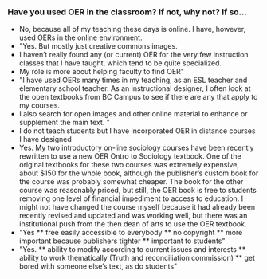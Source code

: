 ### Have you used OER in the classroom? If not, why not? If so…
* No, because all of my teaching these days is online. I have, however, used OERs in the online environment.
* "Yes. But mostly just creative commons images. 
* I haven’t really found any (or current) OER for the very few instruction classes that I have taught, which tend to be quite specialized.
* My role is more about helping faculty to find OER"
* "I have used OERs many times in my teaching, as an ESL teacher and elementary school teacher. As an instructional designer, I often look at the open textbooks from BC Campus to see if there are any that apply to my courses.  
* I also search for open images and other online material to enhance or supplement the main text. "
* I do not teach students but I have incorporated OER in distance courses I have designed
* Yes. My two introductory on-line sociology courses have been recently rewritten to use a new OER Ontro to Sociology textbook. One of the original textbooks for these two courses was extremely expensive, about $150 for the whole book, although the publisher’s custom book for the course was probably somewhat cheaper. The book for the other course was reasonably priced, but still, the OER book is free to students removing one level of financial impediment to access to education.  I might not have changed the course myself because it had already been recently revised and updated and was working well, but there was an institutional push from the then dean of arts to use the OER textbook. 
* "Yes 
** free easily accessible to everybody 
** no copyright
** more important because publishers tighter
** important to students"
* "Yes. 
** ability to modify according to current issues and interests
** ability to work thematically (Truth and reconciliation commission)
** get bored with someone else’s text, as do students"
